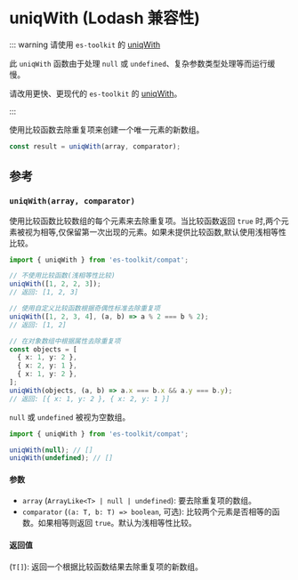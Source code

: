 # uniqWith (Lodash 兼容性)

::: warning 请使用 `es-toolkit` 的 [uniqWith](../../array/uniqWith.md)

此 `uniqWith` 函数由于处理 `null` 或 `undefined`、复杂参数类型处理等而运行缓慢。

请改用更快、更现代的 `es-toolkit` 的 [uniqWith](../../array/uniqWith.md)。

:::

使用比较函数去除重复项来创建一个唯一元素的新数组。

```typescript
const result = uniqWith(array, comparator);
```

## 参考

### `uniqWith(array, comparator)`

使用比较函数比较数组的每个元素来去除重复项。当比较函数返回 `true` 时,两个元素被视为相等,仅保留第一次出现的元素。如果未提供比较函数,默认使用浅相等性比较。

```typescript
import { uniqWith } from 'es-toolkit/compat';

// 不使用比较函数(浅相等性比较)
uniqWith([1, 2, 2, 3]);
// 返回: [1, 2, 3]

// 使用自定义比较函数根据奇偶性标准去除重复项
uniqWith([1, 2, 3, 4], (a, b) => a % 2 === b % 2);
// 返回: [1, 2]

// 在对象数组中根据属性去除重复项
const objects = [
  { x: 1, y: 2 },
  { x: 2, y: 1 },
  { x: 1, y: 2 },
];
uniqWith(objects, (a, b) => a.x === b.x && a.y === b.y);
// 返回: [{ x: 1, y: 2 }, { x: 2, y: 1 }]
```

`null` 或 `undefined` 被视为空数组。

```typescript
import { uniqWith } from 'es-toolkit/compat';

uniqWith(null); // []
uniqWith(undefined); // []
```

#### 参数

- `array` (`ArrayLike<T> | null | undefined`): 要去除重复项的数组。
- `comparator` (`(a: T, b: T) => boolean`, 可选): 比较两个元素是否相等的函数。如果相等则返回 `true`。默认为浅相等性比较。

#### 返回值

(`T[]`): 返回一个根据比较函数结果去除重复项的新数组。
